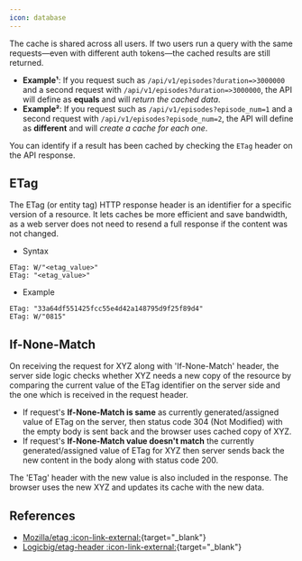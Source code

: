 ```yaml
---
icon: database
---
```


<!-- By default we cache the results of each request you make for **1 hour**. If you make the same request again, for example, we'll serve the cached result. -->

The cache is shared across all users. If two users run a query with the same requests—even with different auth tokens—the cached results are still returned.

- **Example¹**: If you request such as `/api/v1/episodes?duration=>3000000` and a second request with `/api/v1/episodes?duration=>3000000`, the API will define as **equals** and will _return the cached data_.
- **Example²**: If you request such as `/api/v1/episodes?episode_num=1` and a second request with `/api/v1/episodes?episode_num=2`, the API will define as **different** and will _create a cache for each one_.

<!-- !!!Note
The cache will be invalidated after **1 hour of inactivity**
!!! -->

You can identify if a result has been cached by checking the `ETag` header on the API response.

## ETag

The ETag (or entity tag) HTTP response header is an identifier for a specific version of a resource. It lets caches be more efficient and save bandwidth, as a web server does not need to resend a full response if the content was not changed.

- Syntax

```
ETag: W/"<etag_value>"
ETag: "<etag_value>"
```

- Example

```
ETag: "33a64df551425fcc55e4d42a148795d9f25f89d4"
ETag: W/"0815"
```

## If-None-Match

On receiving the request for XYZ along with 'If-None-Match' header, the server side logic checks whether XYZ needs a new copy of the resource by comparing the current value of the ETag identifier on the server side and the one which is received in the request header.

- If request's **If-None-Match is same** as currently generated/assigned value of ETag on the server, then status code 304 (Not Modified) with the empty body is sent back and the browser uses cached copy of XYZ.
- If request's **If-None-Match value doesn't match** the currently generated/assigned value of ETag for XYZ then server sends back the new content in the body along with status code 200.

The 'ETag' header with the new value is also included in the response. The browser uses the new XYZ and updates its cache with the new data.

## References

- [Mozilla/etag :icon-link-external:](https://developer.mozilla.org/en-US/docs/Web/HTTP/Headers/ETag){target="\_blank"}
- [Logicbig/etag-header :icon-link-external:](https://www.logicbig.com/quick-info/web/etag-header.html){target="\_blank"}
